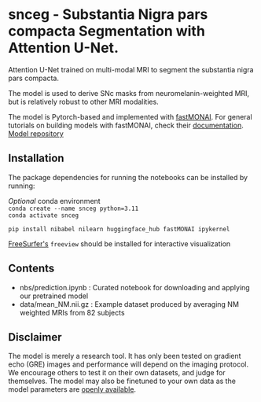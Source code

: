 # snceg - Substantia Nigra pars compacta Segmentation with Attention U-Net.
Attention U-Net trained on multi-modal MRI to segment the substantia nigra pars compacta.

The model is used to derive SNc masks from neuromelanin-weighted MRI, but is relatively robust to other MRI modalities.

The model is Pytorch-based and implemented with [fastMONAI](https://github.com/MMIV-ML/fastMONAI/tree/master). For general tutorials on building models with fastMONAI, check their [documentation](https://fastmonai.no/).
[Model repository](https://huggingface.co/lillepeder/SNceg-0.1)


## Installation
The package dependencies for running the notebooks can be installed by running:

_Optional_ conda environment<br>
`conda create --name snceg python=3.11`<br>
`conda activate snceg`

`pip install nibabel nilearn huggingface_hub fastMONAI ipykernel`  

[FreeSurfer's](https://surfer.nmr.mgh.harvard.edu/fswiki/DownloadAndInstall) `freeview` should be installed for interactive visualization 

## Contents
- nbs/prediction.ipynb : Curated notebook for downloading and applying our pretrained model
- data/mean_NM.nii.gz : Example dataset produced by averaging NM weighted MRIs from 82 subjects


## Disclaimer
The model is merely a research tool. It has only been tested on gradient echo (GRE) images and performance will depend on the imaging protocol. 
We encourage others to test it on their own datasets, and judge for themselves. The model may also be finetuned to your own data as the model parameters are [openly available](https://huggingface.co/lillepeder/SNceg-0.1).